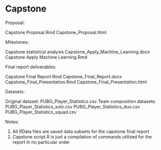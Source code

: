 # Capstone

Proposal:

  Capstone Proposal.Rmd
  Capstone_Proposal.html

Milestones:

  Capstone statistical analysis
  Capstone_Apply_Machine_Learning.docx
  Capstone Apply Machine Learning.Rmd

Final report deliverables:

  Capstone Final Report.Rmd
  Capstone_Final_Report.docx
  Capstone_Final_Presentation.Rmd
  Capstone_Final_Presentation.html


Datasets:

Original dataset: 
  PUBG_Player_Statistics.csv
Team composition datasets: 
  PUBG_Player_Statistics_solo.csv
  PUBG_Player_Statistics_duo.csv
  PUBG_Player_Statistics_squad.csv

Notes:
1. All RData files are saved data subsets for the capstone final report
2. Capstone script.R is just a compilation of commands utilized for the report in no particular order
